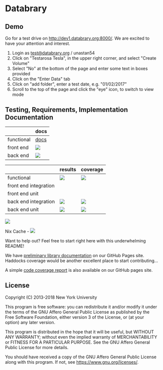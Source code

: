 # Databrary 

## Demo

Go for a test drive on http://dev1.databrary.org:8000/. We are excited to have your attention and interest.
1. Login as test@databrary.org / unastan54
2. Click on "Testarosa Tesla", in the upper right corner, and select "Create Volume"
3. Select "No" at the bottom of the page and enter some text in boxes provided
4. Click on the "Enter Data" tab
5. Click on "add folder", enter a test date, e.g. "01/02/2017"
6. Scroll to the top of the page and click the "eye" icon, to switch to view mode


## Testing, Requirements, Implementation Documentation

|            | docs  |
|------------|---|
| functional | [docs](https://github.com/databrary/design/blob/master/overview.md)  |
| front end  | [<img src="https://img.shields.io/badge/jsdoc-generated-brightgreen.svg">](http://databrary.github.io/databrary/frontend-doc/)  |
| back end   | [<img src="https://img.shields.io/badge/haddocks-generated-brightgreen.svg">](http://databrary.github.io/databrary/haddocks/) |

|                       | results | coverage |
|-----------------------|---------|----------|
| functional            | [<img src="https://img.shields.io/badge/tests-passed-brightgreen.svg">](http://databrary.github.io/databrary/Report.html)        | [<img src="https://img.shields.io/badge/coverage-37%25-yellow.svg">](http://databrary.github.io/databrary/coverage-comparison/katalon-coverage/hpc_index.html)          |
| front end integration |         |          |
| front end unit        |         |          |
| back end integration  | [<img src="https://img.shields.io/badge/runscope-passed-brightgreen.svg">](https://www.runscope.com/radar/agq3bvszxaxe/b788db16-d63b-4ea9-ba98-5abc477dd03d/history/4b833fe9-3aa3-4aab-ba66-f2094f22a6df)        | [<img src="https://img.shields.io/badge/coverage-29%25-yellow.svg">](http://databrary.github.io/databrary/coverage-comparison/runscope/hpc_index.html)          |
| back end unit         | [<img src="https://img.shields.io/badge/tests-passed-brightgreen.svg">](https://github.com/databrary/databrary/blob/gh-pages/databrary-1-discovered.log)        | [<img src="https://img.shields.io/badge/coverage-21%25-yellow.svg">](http://databrary.github.io/databrary/coverage/hpc_index.html)         |

[<img src="https://img.shields.io/uptimerobot/ratio/m780713534-b4d455210e15c1c4ec4dc851.svg">](https://stats.uptimerobot.com/J80YrsnzP)

Nix Cache - [<img src="https://img.shields.io/uptimerobot/ratio/7/m780713505-7d8d87840b9cd6213c96b467.svg">](https://stats.uptimerobot.com/K8JYvs7XW)

Want to help out? Feel free to start right here with this underwhelming README!

We have [preliminary library
documentation](http://databrary.github.io/databrary/) on our GitHub Pages site.
Haddocks coverage would be another excellent place to start contributing...

A simple [code coverage report](http://databrary.github.io/databrary/) is also
available on our GitHub pages site.

## License

Copyright (C) 2013-2018 New York University

This program is free software: you can redistribute it and/or modify
it under the terms of the GNU Affero General Public License as
published by the Free Software Foundation, either version 3 of the
License, or (at your option) any later version.

This program is distributed in the hope that it will be useful,
but WITHOUT ANY WARRANTY; without even the implied warranty of
MERCHANTABILITY or FITNESS FOR A PARTICULAR PURPOSE.  See the
GNU Affero General Public License for more details.

You should have received a copy of the GNU Affero General Public License
along with this program.  If not, see <https://www.gnu.org/licenses/>.
